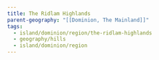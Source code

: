 ```yaml
---
title: The Ridlam Highlands
parent-geography: "[[Dominion, The Mainland]]"
tags:
  - island/dominion/region/the-ridlam-highlands
  - geography/hills
  - island/dominion/region
---
```

